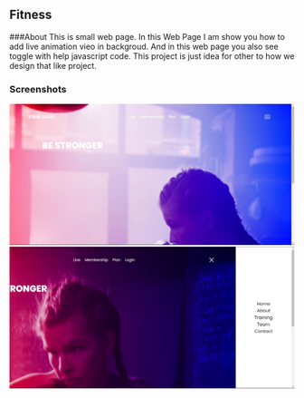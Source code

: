 ## Fitness

###About
This is small web page. In this Web Page I am show you how to add live animation vieo in backgroud. And in this web page you also see toggle with help javascript code. This project is just idea for other to how we design that like project.

### Screenshots
![FirstPage](https://github.com/kushmahi21/Fitness/blob/main/Screenshot/f1.JPG)
![SecondPage](https://github.com/kushmahi21/Fitness/blob/main/Screenshot/f2.JPG)
